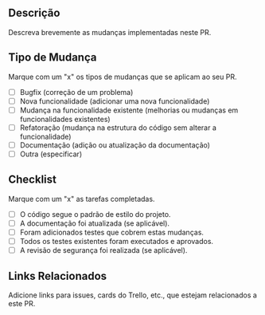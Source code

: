## Descrição

Descreva brevemente as mudanças implementadas neste PR.

## Tipo de Mudança
Marque com um "x" os tipos de mudanças que se aplicam ao seu PR.

- [ ] Bugfix (correção de um problema)
- [ ] Nova funcionalidade (adicionar uma nova funcionalidade)
- [ ] Mudança na funcionalidade existente (melhorias ou mudanças em funcionalidades existentes)
- [ ] Refatoração (mudança na estrutura do código sem alterar a funcionalidade)
- [ ] Documentação (adição ou atualização da documentação)
- [ ] Outra (especificar)

## Checklist
Marque com um "x" as tarefas completadas.

- [ ] O código segue o padrão de estilo do projeto.
- [ ] A documentação foi atualizada (se aplicável).
- [ ] Foram adicionados testes que cobrem estas mudanças.
- [ ] Todos os testes existentes foram executados e aprovados.
- [ ] A revisão de segurança foi realizada (se aplicável).

## Links Relacionados
Adicione links para issues, cards do Trello, etc., que estejam relacionados a este PR.
